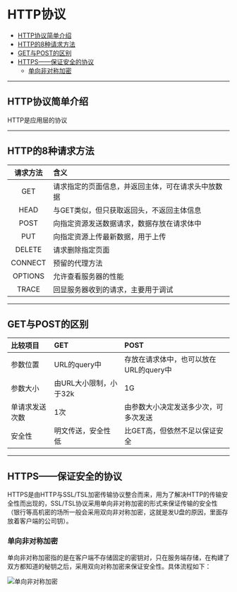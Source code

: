 # HTTP协议

<!-- TOC -->

- [HTTP协议简单介绍](#http协议简单介绍)
- [HTTP的8种请求方法](#http的8种请求方法)
- [GET与POST的区别](#get与post的区别)
- [HTTPS——保证安全的协议](#https保证安全的协议)
  - [单向非对称加密](#单向非对称加密)

<!-- /TOC -->

---
## HTTP协议简单介绍

HTTP是应用层的协议

---
## HTTP的8种请求方法

|请求方法|含义|
|:-----:|:---|
|GET|请求指定的页面信息，并返回主体，可在请求头中放数据|
|HEAD|与GET类似，但只获取返回头，不返回主体信息|
|POST|向指定资源发送数据请求，数据存放在请求体中|
|PUT|向指定资源上传最新数据，用于上传|
|DELETE|请求删除指定页面|
|CONNECT|预留的代理方法|
|OPTIONS|允许查看服务器的性能|
|TRACE|回显服务器收到的请求，主要用于调试|

---
## GET与POST的区别

|比较项目|GET|POST|
|:------|:--|:---|
|参数位置|URL的query中|存放在请求体中，也可以放在URL的query中|
|参数大小|由URL大小限制，小于32k|1G|
|单请求发送次数|1次|由参数大小决定发送多少次，可多次发送|
|安全性|明文传送，安全性低|比GET高，但依然不足以保证安全|

---
## HTTPS——保证安全的协议

HTTPS是由HTTP与SSL/TSL加密传输协议整合而来，用为了解决HTTP的传输安全性而出现的，SSL/TSL协议采用单向非对称加密的形式来保证传输的安全性（银行等高机密的场所一般会采用双向非对称加密，这就是发U盘的原因，里面存放着客户端的公司钥）。

### 单向非对称加密

单向非对称加密指的是在客户端不存储固定的密钥对，只在服务端存储，在构建了双方都知道的秘钥之后，采用双向对称加密来保证安全性。具体流程如下：

![单向非对称加密](https://cdn.jsdelivr.net/gh/SuperMarioYL/ImageHostingService@master/resources/blogs/单向非对称加密.png)



